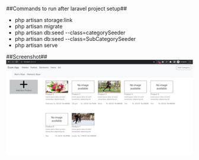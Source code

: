 ##Commands to run after laravel project setup##
- php artisan storage:link
- php artisan migrate
- php artisan db:seed --class=categorySeeder
- php artisan db:seed --class=SubCategorySeeder
- php artisan serve

##Screenshot##
<img src="https://github.com/sonichandni/ecom-app/blob/master/public/images/ss.png">